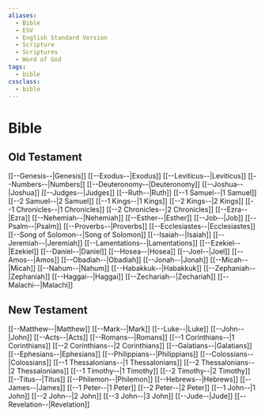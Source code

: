 ```yaml
---
aliases:
  - Bible
  - ESV
  - English Standard Version
  - Scripture
  - Scriptures
  - Word of God
tags:
  - bible
cssclass:
  - bible
---
```


# Bible

## Old Testament
[[--Genesis--|Genesis]]
[[--Exodus--|Exodus]]
[[--Leviticus--|Leviticus]]
[[--Numbers--|Numbers]]
[[--Deuteronomy--|Deuteronomy]]
[[--Joshua--|Joshua]]
[[--Judges--|Judges]]
[[--Ruth--|Ruth]]
[[--1 Samuel--|1 Samuel]]
[[--2 Samuel--|2 Samuel]]
[[--1 Kings--|1 Kings]]
[[--2 Kings--|2 Kings]]
[[--1 Chronicles--|1 Chronicles]]
[[--2 Chronicles--|2 Chronicles]]
[[--Ezra--|Ezra]]
[[--Nehemiah--|Nehemiah]]
[[--Esther--|Esther]]
[[--Job--|Job]]
[[--Psalm--|Psalm]]
[[--Proverbs--|Proverbs]]
[[--Ecclesiastes--|Ecclesiastes]]
[[--Song of Solomon--|Song of Solomon]]
[[--Isaiah--|Isaiah]]
[[--Jeremiah--|Jeremiah]]
[[--Lamentations--|Lamentations]]
[[--Ezekiel--|Ezekiel]]
[[--Daniel--|Daniel]]
[[--Hosea--|Hosea]]
[[--Joel--|Joel]]
[[--Amos--|Amos]]
[[--Obadiah--|Obadiah]]
[[--Jonah--|Jonah]]
[[--Micah--|Micah]]
[[--Nahum--|Nahum]]
[[--Habakkuk--|Habakkuk]]
[[--Zephaniah--|Zephaniah]]
[[--Haggai--|Haggai]]
[[--Zechariah--|Zechariah]]
[[--Malachi--|Malachi]]

## New Testament
[[--Matthew--|Matthew]]
[[--Mark--|Mark]]
[[--Luke--|Luke]]
[[--John--|John]]
[[--Acts--|Acts]]
[[--Romans--|Romans]]
[[--1 Corinthians--|1 Corinthians]]
[[--2 Corinthians--|2 Corinthians]]
[[--Galatians--|Galatians]]
[[--Ephesians--|Ephesians]]
[[--Philippians--|Philippians]]
[[--Colossians--|Colossians]]
[[--1 Thessalonians--|1 Thessalonians]]
[[--2 Thessalonians--|2 Thessalonians]]
[[--1 Timothy--|1 Timothy]]
[[--2 Timothy--|2 Timothy]]
[[--Titus--|Titus]]
[[--Philemon--|Philemon]]
[[--Hebrews--|Hebrews]]
[[--James--|James]]
[[--1 Peter--|1 Peter]]
[[--2 Peter--|2 Peter]]
[[--1 John--|1 John]]
[[--2 John--|2 John]]
[[--3 John--|3 John]]
[[--Jude--|Jude]]
[[--Revelation--|Revelation]]
